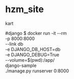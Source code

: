# hzm_site
kart

#django 
$ docker run -it --rm \
    -p 8000:8000 \
    --link db \
    -e DJANGO_DB_HOST=db \
    -e DJANGO_DEBUG=True \
    --volume=$(pwd):/app/ \
    django-sample \
    ./manage.py runserver 0:8000
